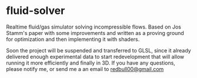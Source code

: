 fluid-solver
============

Realtime fluid/gas simulator solving incompressible flows. Based on Jos Stamm's paper with some improvements and written as a proving ground for optimization and then implementing it with shaders.

Soon the project will be suspended and transferred to GLSL, since it already delivered enough experimental data to start redevelopment that will allow running it more efficiently and finally in 3D.
If you have any questions, please notify me, or send me a an email to redbull00@gmail.com
